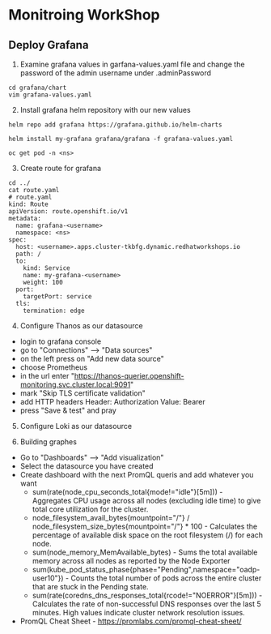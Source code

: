 <h1>Monitroing WorkShop</h1>

<h2>Deploy Grafana</h2>

1. Examine grafana values in garfana-values.yaml file and change the password of the admin username under .adminPassword

```
cd grafana/chart
vim grafana-values.yaml
```
   
2. Install grafana helm repository with our new values

```
helm repo add grafana https://grafana.github.io/helm-charts

helm install my-grafana grafana/grafana -f grafana-values.yaml

oc get pod -n <ns>
```

3. Create route for grafana
```
cd ../
cat route.yaml
# route.yaml
kind: Route
apiVersion: route.openshift.io/v1
metadata:
  name: grafana-<username>
  namespace: <ns>
spec:
  host: <username>.apps.cluster-tkbfg.dynamic.redhatworkshops.io
  path: /
  to:
    kind: Service
    name: my-grafana-<username>
    weight: 100
  port:
    targetPort: service
  tls:
    termination: edge
```

4. Configure Thanos as our datasource

 - login to grafana console
 - go to "Connections" --> "Data sources"
 - on the left press on "Add new data source"
 - choose Prometheus
 - in the url enter "https://thanos-querier.openshift-monitoring.svc.cluster.local:9091"
 - mark "Skip TLS certificate validation"
 - add HTTP headers
   Header: Authorization Value: Bearer <token>
 - press "Save & test" and pray

5. Configure Loki as our datasource
   

6. Building graphes

  - Go to "Dashboards" --> "Add visualization"
  - Select the datasource you have created
  - Create dashboard with the next PromQL queris and add whatever you want
      - sum(rate(node_cpu_seconds_total{mode!="idle"}[5m])) - Aggregates CPU usage across all nodes (excluding idle time) to give total core utilization for the cluster.
      - node_filesystem_avail_bytes{mountpoint="/"} / node_filesystem_size_bytes{mountpoint="/"} * 100 - Calculates the percentage of available disk space on the root               filesystem (/) for each node.
      - sum(node_memory_MemAvailable_bytes) - Sums the total available memory across all nodes as reported by the Node Exporter
      - sum(kube_pod_status_phase{phase="Pending",namespace="oadp-user10"}) - Counts the total number of pods across the entire cluster that are stuck in the Pending state.
      - sum(rate(coredns_dns_responses_total{rcode!="NOERROR"}[5m])) - Calculates the rate of non-successful DNS responses over the last 5 minutes. High values indicate             cluster network resolution issues.
  - PromQL Cheat Sheet - https://promlabs.com/promql-cheat-sheet/
